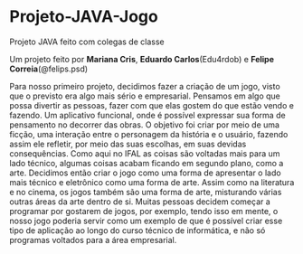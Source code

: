 # Projeto-JAVA-Jogo
Projeto JAVA feito com colegas de classe

Um projeto feito por **Mariana Cris**, **Eduardo Carlos**(Edu4rdob) e **Felipe Correia**(@felips.psd)

Para nosso primeiro projeto, decidimos fazer a criação de um jogo, visto que o previsto era algo mais sério e empresarial. 
Pensamos em algo que possa divertir as pessoas, fazer com que elas gostem do que estão vendo e fazendo. Um aplicativo funcional, onde é possível expressar sua forma de pensamento no decorrer das obras. O objetivo foi criar por meio de uma ficção, uma interação entre o personagem da história e o usuário, fazendo assim ele refletir, por meio das suas escolhas, em suas devidas consequências. 
Como aqui no IFAL as coisas são voltadas mais para um lado técnico, algumas coisas acabam ficando em segundo plano, como a arte.
Decidimos então criar o jogo como uma forma de apresentar o lado mais técnico e eletrônico como uma forma de arte. Assim como na literatura e no cinema, os jogos também são uma forma de arte, misturando várias outras áreas da arte dentro de si.
Muitas pessoas decidem começar a programar por gostarem de jogos, por exemplo, tendo isso em mente, o nosso jogo poderia servir como um exemplo de que é possível criar esse tipo de aplicação ao longo do curso técnico de informática, e não só programas voltados para a área empresarial.


